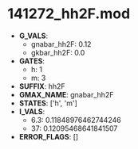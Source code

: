 # 141272_hh2F.mod

- **G_VALS**:
  - gnabar_hh2F: 0.12
  - gkbar_hh2F: 0.0
- **GATES**:
  - h: 1
  - m: 3
- **SUFFIX**: hh2F
- **GMAX_NAME**: gnabar_hh2F
- **STATES**: ['h', 'm']
- **I_VALS**:
  - 6.3: 0.11848976462744246
  - 37: 0.12095468641841507
- **ERROR_FLAGS**: []
